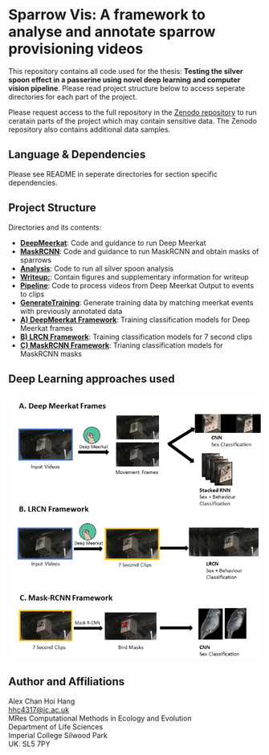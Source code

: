 # Sparrow Vis: A framework to analyse and annotate sparrow provisioning videos
This repository contains all code used for the thesis: **Testing the silver spoon effect in a passerine using novel deep learning and computer vision pipeline**. Please read project structure below to access seperate directories for each part of the project.

Please request access to the full repository in the [Zenodo repository](https://doi.org/10.5281/zenodo.5239646) to run ceratain parts of the project which may contain sensitive data. The Zenodo repository also contains additional data samples.

## Language & Dependencies
Please see README in seperate directories for section specific dependencies.  

## Project Structure
Directories and its contents:  

- [**DeepMeerkat**](https://github.com/alexhang212/SparrowVis_Code/tree/master/DeepMeerkat): Code and guidance to run Deep Meerkat  
- [**MaskRCNN**](https://github.com/alexhang212/SparrowVis_Code/tree/master/MaskRCNN): Code and guidance to run MaskRCNN and obtain masks of sparrows  
- [**Analysis**](https://github.com/alexhang212/SparrowVis_Code/tree/master/Analysis): Code to run all silver spoon analysis  
- [**Writeup:**](https://github.com/alexhang212/SparrowVis_Code/tree/master/Writeup): Contain figures and supplementary information for writeup  
- [**Pipeline**](https://github.com/alexhang212/SparrowVis_Code/tree/master/Pipeline): Code to process videos from Deep Meerkat Output to events to clips 
- [**GenerateTraining**](https://github.com/alexhang212/SparrowVis_Code/tree/master/GenerateTraining): Generate training data by matching meerkat events with previously annotated data 
- [**A) DeepMeerkat Framework**](https://github.com/alexhang212/SparrowVis_Code/tree/master/A\)%20DeepMeerkat%20Framework): Training classification models for Deep Meerkat frames  
- [**B) LRCN Framework**](https://github.com/alexhang212/SparrowVis_Code/tree/master/B\)%20LRCN%20Framework): Training classification models for 7 second clips  
- [**C) MaskRCNN Framework**](https://github.com/alexhang212/SparrowVis_Code/tree/master/C\)%20MaskRCNN%20Franework): Trianing classification models for MaskRCNN masks   

## Deep Learning approaches used
![Pipeline](Graphics/Pipeline.png)  

## Author and Affiliations
Alex Chan Hoi Hang  
hhc4317@ic.ac.uk  
MRes Computational Methods in Ecology and Evolution  
Department of Life Sciences  
Imperial College Silwood Park  
UK. SL5 7PY  
